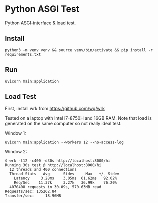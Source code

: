 Python ASGI Test
================

Python ASGI-interface & load test.

Install
-------

    python3 -m venv venv && source venv/bin/activate && pip install -r requirements.txt


Run
---

    uvicorn main:application


Load Test
---------

First, install wrk from https://github.com/wg/wrk

Tested on a laptop with Intel i7-8750H and 16GB RAM. Note that load is generated on the same computer so not really ideal test.

Window 1:

    uvicorn main:application --workers 12 --no-access-log

Window 2:

    $ wrk -t12 -c400 -d30s http://localhost:8000/hi
    Running 30s test @ http://localhost:8000/hi
      12 threads and 400 connections
      Thread Stats   Avg      Stdev     Max   +/- Stdev
        Latency     3.28ms    3.05ms  61.62ms   92.02%
        Req/Sec    11.37k     3.27k   36.99k    76.20%
      4070408 requests in 30.09s, 570.63MB read
    Requests/sec: 135262.84
    Transfer/sec:     18.96MB
